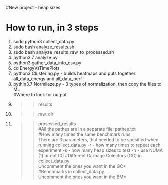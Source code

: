 #New project - heap sizes
# How to run, in 3 steps <br />
1. sudo python3 collect_data.py <br />
2. sudo bash analyze_results.sh <br />
3. sudo bash analyze_results_raw_to_processed.sh <br />
5. python3.7 analyze.py <br />
6. python3 gather_data_into_csv.py <br />
7. cd EnergyVsTimePlots <br />
8. python3 Clustering.py  - builds heatmaps and puts together all_data_energy and all_data_perf<br /> 
9. pythin3.7 Normileze.py - 3 types of normalization, then copy the files to ML <br />
#Where to look for output <br />
1. >> results <br />
2. >> raw_dir <br />
3. >> prosessed_results <br />
#All the pathes are in a separate file: pathes.txt <br />
#How many times the same benchmark runs <br />
There are 3 parameters, that needed to be spesified when running collect_data.py
-r - how many times to repeat each experiment
-s - how many heap sizes to test
-n - use NUMA (1) or not (0)
#Different Garbage Colectors (GC) in collect_data.py <br />
Uncomment the ones you want in the GC*  
#Benchmarks in collect_data.py <br />
Uncomment the ones you want in the BM* <br />



